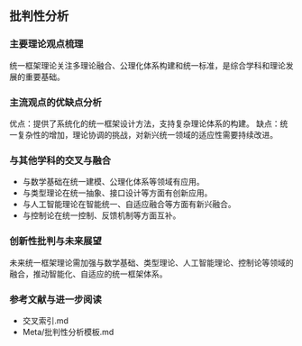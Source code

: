 ## 批判性分析

### 主要理论观点梳理
统一框架理论关注多理论融合、公理化体系构建和统一标准，是综合学科和理论发展的重要基础。

### 主流观点的优缺点分析
优点：提供了系统化的统一框架设计方法，支持复杂理论体系的构建。
缺点：统一复杂性的增加，理论协调的挑战，对新兴统一领域的适应性需要持续改进。

### 与其他学科的交叉与融合
- 与数学基础在统一建模、公理化体系等领域有应用。
- 与类型理论在统一抽象、接口设计等方面有创新应用。
- 与人工智能理论在智能统一、自适应融合等方面有新兴融合。
- 与控制论在统一控制、反馈机制等方面互补。

### 创新性批判与未来展望
未来统一框架理论需加强与数学基础、类型理论、人工智能理论、控制论等领域的融合，推动智能化、自适应的统一框架体系。

### 参考文献与进一步阅读
- 交叉索引.md
- Meta/批判性分析模板.md 